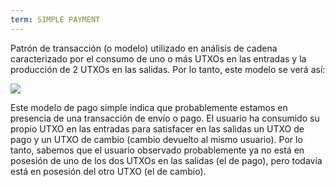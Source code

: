 ```yaml
---
term: SIMPLE PAYMENT
---
```


Patrón de transacción (o modelo) utilizado en análisis de cadena caracterizado por el consumo de uno o más UTXOs en las entradas y la producción de 2 UTXOs en las salidas. Por lo tanto, este modelo se verá así:

![](../../dictionnaire/assets/5.png)

Este modelo de pago simple indica que probablemente estamos en presencia de una transacción de envío o pago. El usuario ha consumido su propio UTXO en las entradas para satisfacer en las salidas un UTXO de pago y un UTXO de cambio (cambio devuelto al mismo usuario). Por lo tanto, sabemos que el usuario observado probablemente ya no está en posesión de uno de los dos UTXOs en las salidas (el de pago), pero todavía está en posesión del otro UTXO (el de cambio).